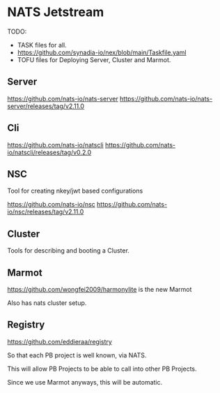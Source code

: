 # NATS Jetstream   

TODO:

- TASK files for all.
- https://github.com/synadia-io/nex/blob/main/Taskfile.yaml
- TOFU files for Deploying Server, Cluster and Marmot.

## Server

https://github.com/nats-io/nats-server
https://github.com/nats-io/nats-server/releases/tag/v2.11.0

## Cli

https://github.com/nats-io/natscli
https://github.com/nats-io/natscli/releases/tag/v0.2.0

## NSC

Tool for creating nkey/jwt based configurations

https://github.com/nats-io/nsc
https://github.com/nats-io/nsc/releases/tag/v2.11.0

## Cluster

Tools for describing and booting a Cluster.

## Marmot

https://github.com/wongfei2009/harmonylite is the new Marmot

Also has nats cluster setup.

## Registry

https://github.com/eddieraa/registry

So that each PB project is well known, via NATS.

This will allow  PB Projects to be able to call into other PB Projects.

Since we use Marmot anyways, this will be automatic.




